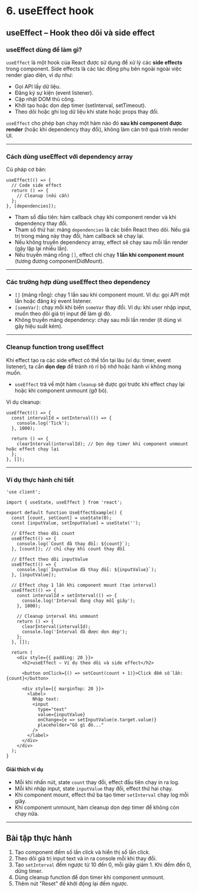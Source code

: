 # 6. useEffect hook

## useEffect – Hook theo dõi và side effect

### useEffect dùng để làm gì?

`useEffect` là một hook của React được sử dụng để xử lý các **side effects** trong component. Side effects là các tác động phụ bên ngoài ngoài việc render giao diện, ví dụ như:

* Gọi API lấy dữ liệu.
* Đăng ký sự kiện (event listener).
* Cập nhật DOM thủ công.
* Khởi tạo hoặc dọn dẹp timer (setInterval, setTimeout).
* Theo dõi hoặc ghi log dữ liệu khi state hoặc props thay đổi.

`useEffect` cho phép bạn chạy một hàm nào đó **sau khi component được render** (hoặc khi dependency thay đổi), không làm cản trở quá trình render UI.

***

### Cách dùng useEffect với dependency array

Cú pháp cơ bản:

```tsx
useEffect(() => {
  // Code side effect
  return () => {
    // Cleanup (nếu cần)
  };
}, [dependencies]);
```

* Tham số đầu tiên: hàm callback chạy khi component render và khi dependency thay đổi.
* Tham số thứ hai: mảng `dependencies` là các biến React theo dõi. Nếu giá trị trong mảng này thay đổi, hàm callback sẽ chạy lại.
* Nếu không truyền dependency array, effect sẽ chạy sau mỗi lần render (gây lặp lại nhiều lần).
* Nếu truyền mảng rỗng `[]`, effect chỉ chạy **1 lần khi component mount** (tương đương componentDidMount).

***

### Các trường hợp dùng useEffect theo dependency

* `[]` (mảng rỗng): chạy 1 lần sau khi component mount. Ví dụ: gọi API một lần hoặc đăng ký event listener.
* `[someVar]`: chạy mỗi khi biến `someVar` thay đổi. Ví dụ: khi user nhập input, muốn theo dõi giá trị input để làm gì đó.
* Không truyền mảng dependency: chạy sau mỗi lần render (ít dùng vì gây hiệu suất kém).

***

### Cleanup function trong useEffect

Khi effect tạo ra các side effect có thể tồn tại lâu (ví dụ: timer, event listener), ta cần **dọn dẹp** để tránh rò rỉ bộ nhớ hoặc hành vi không mong muốn.

* `useEffect` trả về một hàm `cleanup` sẽ được gọi trước khi effect chạy lại hoặc khi component unmount (gỡ bỏ).

Ví dụ cleanup:

```tsx
useEffect(() => {
  const intervalId = setInterval(() => {
    console.log('Tick');
  }, 1000);

  return () => {
    clearInterval(intervalId); // Dọn dẹp timer khi component unmount hoặc effect chạy lại
  };
}, []);
```

***

### Ví dụ thực hành chi tiết

```tsx
'use client';

import { useState, useEffect } from 'react';

export default function UseEffectExample() {
  const [count, setCount] = useState(0);
  const [inputValue, setInputValue] = useState('');

  // Effect theo dõi count
  useEffect(() => {
    console.log(`Count đã thay đổi: ${count}`);
  }, [count]); // chỉ chạy khi count thay đổi

  // Effect theo dõi inputValue
  useEffect(() => {
    console.log(`InputValue đã thay đổi: ${inputValue}`);
  }, [inputValue]);

  // Effect chạy 1 lần khi component mount (tạo interval)
  useEffect(() => {
    const intervalId = setInterval(() => {
      console.log('Interval đang chạy mỗi giây');
    }, 1000);

    // Cleanup interval khi unmount
    return () => {
      clearInterval(intervalId);
      console.log('Interval đã được dọn dẹp');
    };
  }, []);

  return (
    <div style={{ padding: 20 }}>
      <h2>useEffect – Ví dụ theo dõi và side effect</h2>

      <button onClick={() => setCount(count + 1)}>Click đếm số lần: {count}</button>

      <div style={{ marginTop: 20 }}>
        <label>
          Nhập text: 
          <input
            type="text"
            value={inputValue}
            onChange={e => setInputValue(e.target.value)}
            placeholder="Gõ gì đó..."
          />
        </label>
      </div>
    </div>
  );
}
```

#### Giải thích ví dụ

* Mỗi khi nhấn nút, state `count` thay đổi, effect đầu tiên chạy in ra log.
* Mỗi khi nhập input, state `inputValue` thay đổi, effect thứ hai chạy.
* Khi component mount, effect thứ ba tạo timer `setInterval` chạy log mỗi giây.
* Khi component unmount, hàm cleanup dọn dẹp timer để không còn chạy nữa.

***

## Bài tập thực hành

1. Tạo component đếm số lần click và hiển thị số lần click.
2. Theo dõi giá trị input text và in ra console mỗi khi thay đổi.
3. Tạo `setInterval` đếm ngược từ 10 đến 0, mỗi giây giảm 1. Khi đếm đến 0, dừng timer.
4. Dùng cleanup function để dọn timer khi component unmount.
5. Thêm nút "Reset" để khởi động lại đếm ngược.
